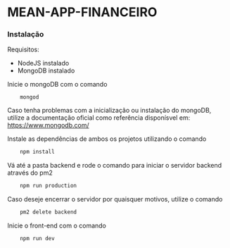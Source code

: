 # MEAN-APP-FINANCEIRO

### Instalação
Requisitos:

  - NodeJS instalado
  - MongoDB instalado

Inicie o mongoDB com o comando 
```
    mongod
```

Caso tenha problemas com a inicialização ou instalação do mongoDB, utilize a documentação oficial como referência disponísvel em: https://www.mongodb.com/

Instale as dependências de ambos os projetos utilizando o comando
```sh
    npm install
```

Vá até a pasta backend e rode o comando para iniciar o servidor backend através do pm2
```sh
    npm run production
```

Caso deseje encerrar o servidor por quaisquer motivos, utilize o comando
```sh
    pm2 delete backend
```

Inicie o front-end com o comando
```
    npm run dev
```

